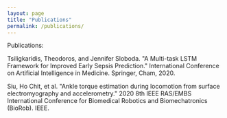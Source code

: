```yaml
---
layout: page  
title: "Publications"  
permalink: /publications/ 
---
```


Publications:  

Tsiligkaridis, Theodoros, and Jennifer Sloboda. "A Multi-task LSTM Framework for Improved Early Sepsis Prediction." International Conference on Artificial Intelligence in Medicine. Springer, Cham, 2020.  
  
Siu, Ho Chit, et al. "Ankle torque estimation during locomotion from surface electromyography and accelerometry." 2020 8th IEEE RAS/EMBS International Conference for Biomedical Robotics and Biomechatronics (BioRob). IEEE.  
